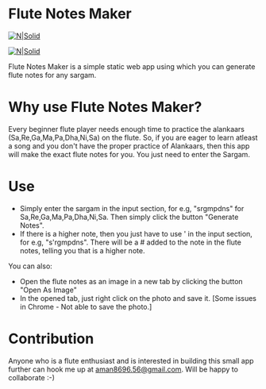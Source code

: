 # Flute Notes Maker

[![N|Solid](https://amansharma007.github.io/flute-notes-maker/assets/demo.png)](https://amansharma007.github.io/flute-notes-maker/)

[![N|Solid](https://amansharma007.github.io/flute-notes-maker/assets/main.gif)]()

Flute Notes Maker is a simple static web app using which you can generate flute notes for any sargam. 

# Why use Flute Notes Maker?

Every beginner flute player needs enough time to practice the alankaars (Sa,Re,Ga,Ma,Pa,Dha,Ni,Sa) on the flute. So, if you are eager to learn atleast a song and you don't have the proper practice of Alankaars, then this app will make the exact flute notes for you. You just need to enter the Sargam. 
  

# Use

  - Simply enter the sargam in the input section, for e.g, "srgmpdns" for Sa,Re,Ga,Ma,Pa,Dha,Ni,Sa. Then simply click the button "Generate Notes".
  - If there is a higher note, then you just have to use ' in the input section, for e.g, "s'rgmpdns". There will be a # added to the note in the flute notes, telling you that is a higher note.


You can also:
  - Open the flute notes as an image in a new tab by clicking the button "Open As Image"
  - In the opened tab, just right click on the photo and save it. [Some issues in Chrome - Not able to save the photo.]


# Contribution

Anyone who is a flute enthusiast and is interested in building this small app further can hook me up at aman8696.56@gmail.com. Will be happy to collaborate :-)